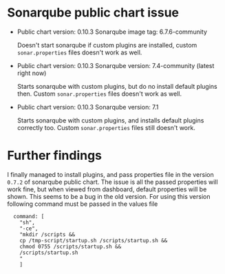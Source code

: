# Sonarqube public chart issue

*   Public chart version: 0.10.3
    Sonarqube image tag: 6.7.6-community

    Doesn't start sonarqube if custom plugins are installed, custom `sonar.properties` files doesn't work as well. 

*   Public chart version: 0.10.3
    Sonarqube version: 7.4-community (latest right now)
    
    Starts sonarqube with custom plugins, but do no install default plugins then. Custom `sonar.properties` files doesn't work as well. 

*   Public chart version: 0.10.3
    Sonarqube version: 7.1
    
    Starts sonarqube with custom plugins, and installs default plugins correctly too. Custom `sonar.properties` files still doesn't work.


# Further findings

I finally managed to install plugins, and pass properties file in the version `0.7.2` of sonarqube public chart. The issue is all the passed properties will work fine, but when viewed from dashboard, default properties will be shown. This seems to be a bug in the old version. For using this version following command must be passed in the values file 

```
  command: [
    "sh",
    "-ce",
    "mkdir /scripts &&
    cp /tmp-script/startup.sh /scripts/startup.sh &&
    chmod 0755 /scripts/startup.sh &&
    /scripts/startup.sh
    "
    ]
```